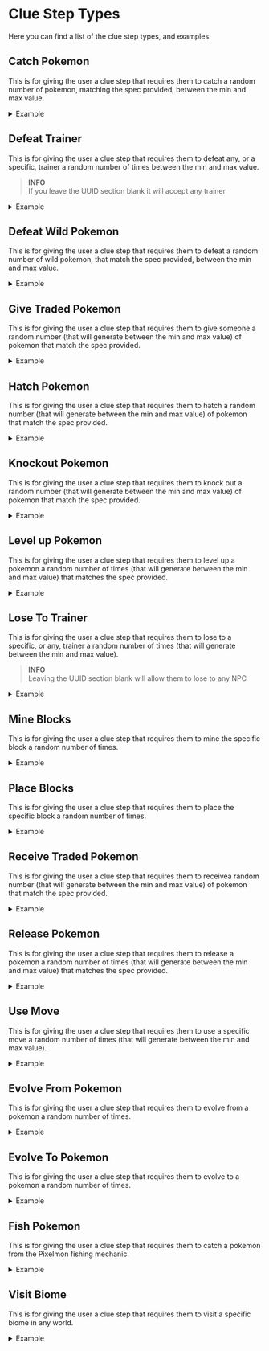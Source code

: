 # Clue Step Types

Here you can find a list of the clue step types, and examples.

## Catch Pokemon

This is for giving the user a clue step that requires them to catch a random number of pokemon, matching the spec provided, between the min and max value.

<details>

<summary>Example</summary>

```yaml
clue-step-type:
   __class__: com.envyful.clue.scrolls.api.type.impl.CatchPokemonClueStepType
   spec: shiny
   min-amount: 1
   max-amount: 3
   description: Catch %amount%/%complete% shiny pokemon
```

</details>

## Defeat Trainer

This is for giving the user a clue step that requires them to defeat any, or a specific, trainer a random number of times between the min and max value.


> **INFO** \
> If you leave the UUID section blank it will accept any trainer

<details>

<summary>Example</summary>

```yaml
clue-step-type:
   __class__: com.envyful.clue.scrolls.api.type.impl.DefeatTrainerClueStepType
   uuid: ''
   min-amount: 1
   max-amount: 3
   description: Defeat any trainer %amount%/%complete%
```

</details>

## Defeat Wild Pokemon

This is for giving the user a clue step that requires them to defeat a random number of wild pokemon, that match the spec provided, between the min and max value.

<details>

<summary>Example</summary>

```yaml
clue-step-type:
   __class__: com.envyful.clue.scrolls.api.type.impl.DefeatWildPokemonClueStepType
   spec: shiny
   min-amount: 1
   max-amount: 3
   description: Defeat %amount%/%complete% wild shiny pokemon
```

</details>

## Give Traded Pokemon

This is for giving the user a clue step that requires them to give someone a random number (that will generate between the min and max value) of pokemon that match the spec provided.

<details>

<summary>Example</summary>

```yaml
clue-step-type:
   __class__: com.envyful.clue.scrolls.api.type.impl.GiveTradedPokemonClueStepType
   spec: shiny
   min-amount: 1
   max-amount: 3
   description: Trade to another player %amount%/%complete% shiny pokemon
```

</details>

## Hatch Pokemon

This is for giving the user a clue step that requires them to hatch a random number (that will generate between the min and max value) of pokemon that match the spec provided.

<details>

<summary>Example</summary>

```yaml
clue-step-type:
   __class__: com.envyful.clue.scrolls.api.type.impl.HatchPokemonClueStepType
   spec: shiny
   min-amount: 1
   max-amount: 3
   description: Hatch %amount%/%complete% shiny pokemon
```

</details>

## Knockout Pokemon

This is for giving the user a clue step that requires them to knock out a random number (that will generate between the min and max value) of pokemon that match the spec provided.

<details>

<summary>Example</summary>

```yaml
clue-step-type:
   __class__: com.envyful.clue.scrolls.api.type.impl.KnockoutPokemonClueStepType
   spec: shiny
   min-amount: 1
   max-amount: 3
   description: KO %amount%/%complete% shiny pokemon
```

</details>

## Level up Pokemon

This is for giving the user a clue step that requires them to level up a pokemon a random number of times (that will generate between the min and max value) that matches the spec provided.

<details>

<summary>Example</summary>

```yaml
clue-step-type:
   __class__: com.envyful.clue.scrolls.api.type.impl.LevelUpPokemonClueStepType
   spec: shiny
   min-amount: 1
   max-amount: 3
   description: Level up %amount%/%complete% shiny pokemon
```

</details>

## Lose To Trainer

This is for giving the user a clue step that requires them to lose to a specific, or any, trainer a random number of times (that will generate between the min and max value).

> **INFO** \
> Leaving the UUID section blank will allow them to lose to any NPC

<details>

<summary>Example</summary>

```yaml
clue-step-type:
   __class__: com.envyful.clue.scrolls.api.type.impl.LoseToTrainerClueStepType
   uuid: ''
   min-amount: 1
   max-amount: 3
   description: Lose to any trainer %amount%/%complete%
```

</details>

## Mine Blocks

This is for giving the user a clue step that requires them to mine the specific block a random number of times.

<details>

<summary>Example</summary>

```yaml
clue-step-type:
   __class__: com.envyful.clue.scrolls.api.type.impl.MineBlocksClueStepType
   block-type: 'pixelmon:bauxite_ore'
   min-amount: 1
   max-amount: 3
   description: Mine bauxite ore %amount%/%complete%
```

</details>

## Place Blocks

This is for giving the user a clue step that requires them to place the specific block a random number of times.

<details>

<summary>Example</summary>

```yaml
clue-step-type:
   __class__: com.envyful.clue.scrolls.api.type.impl.PlaceBlocksClueStepType
   block-type: 'pixelmon:bauxite_ore'
   min-amount: 1
   max-amount: 3
   description: Place bauxite ore %amount%/%complete%
```

</details>

## Receive Traded Pokemon

This is for giving the user a clue step that requires them to receivea random number (that will generate between the min and max value) of pokemon that match the spec provided.

<details>

<summary>Example</summary>

```yaml
clue-step-type:
   __class__: com.envyful.clue.scrolls.api.type.impl.ReceiveTradedPokemonClueStepType
   spec: shiny
   min-amount: 1
   max-amount: 3
   description: Receive in trade from another player %amount%/%complete% shiny pokemon
```

</details>

## Release Pokemon

This is for giving the user a clue step that requires them to release a pokemon a random number of times (that will generate between the min and max value) that matches the spec provided.

<details>

<summary>Example</summary>

```yaml
clue-step-type:
   __class__: com.envyful.clue.scrolls.api.type.impl.RelasePokemonClueStepType
   spec: shiny
   min-amount: 1
   max-amount: 3
   description: Release %amount%/%complete% shiny pokemon
```

</details>

## Use Move

This is for giving the user a clue step that requires them to use a specific move a random number of times (that will generate between the min and max value).

<details>

<summary>Example</summary>

```yaml
clue-step-type:
   __class__: com.envyful.clue.scrolls.api.type.impl.UseMoveClueStepType
   move: 'Splash'
   min-amount: 1
   max-amount: 3
   description: Use Splash %amount%/%complete%
```

</details>

## Evolve From Pokemon

This is for giving the user a clue step that requires them to evolve from a pokemon a random number of times.

<details>

<summary>Example</summary>

```yaml
clue-step-type:
   __class__: com.envyful.clue.scrolls.api.type.impl.EvolveFromPokemonClueStepType
   spec: 'shiny'
   min-amount: 1
   max-amount: 3
   description: Evolve a shiny pokemon %amount%/%complete%
```

</details>

## Evolve To Pokemon

This is for giving the user a clue step that requires them to evolve to a pokemon a random number of times.

<details>

<summary>Example</summary>

```yaml
clue-step-type:
   __class__: com.envyful.clue.scrolls.api.type.impl.EvolveToPokemonClueStepType
   spec: 'gyarados'
   min-amount: 1
   max-amount: 3
   description: Evolve magikarp %amount%/%complete%
```

</details>

## Fish Pokemon

This is for giving the user a clue step that requires them to catch a pokemon from the Pixelmon fishing mechanic.

<details>

<summary>Example</summary>

```yaml
clue-step-type:
   __class__: com.envyful.clue.scrolls.api.type.impl.FishUpPokemonClueStepType
   spec: 'shiny'
   min-amount: 1
   max-amount: 3
   description: Catch a shiny pokemon %amount%/%complete%
```

</details>

## Visit Biome

This is for giving the user a clue step that requires them to visit a specific biome in any world.

<details>

<summary>Example</summary>

```yaml
clue-step-type:
   __class__: com.envyful.clue.scrolls.api.type.impl.VisitBiomeClueStepType
   biome: 'minecraft:plains'
   min-amount: 1
   max-amount: 3
   description: Visit plains %amount%/%complete%
```

</details>
